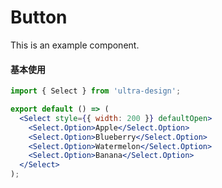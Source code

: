 # Button

This is an example component.

#### 基本使用

```jsx
import { Select } from 'ultra-design';

export default () => (
  <Select style={{ width: 200 }} defaultOpen>
    <Select.Option>Apple</Select.Option>
    <Select.Option>Blueberry</Select.Option>
    <Select.Option>Watermelon</Select.Option>
    <Select.Option>Banana</Select.Option>
  </Select>
);
```
